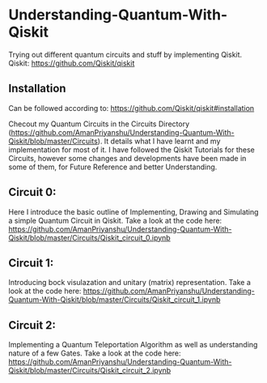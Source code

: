 # Understanding-Quantum-With-Qiskit
Trying out different quantum circuits and stuff by implementing Qiskit.
Qiskit: <https://github.com/Qiskit/qiskit>

## Installation
Can be followed according to: <https://github.com/Qiskit/qiskit#installation>


Checout my Quantum Circuits in the Circuits Directory (https://github.com/AmanPriyanshu/Understanding-Quantum-With-Qiskit/blob/master/Circuits). It details what I have learnt and my implementation for most of it. I have followed the Qiskit Tutorials for these Circuits, however some changes and developments have been made in some of them, for Future Reference and better Understanding.
## Circuit 0: 
Here I introduce the basic outline of Implementing, Drawing and Simulating a simple Quantum Circuit in Qiskit. Take a look at the code here: https://github.com/AmanPriyanshu/Understanding-Quantum-With-Qiskit/blob/master/Circuits/Qiskit_circuit_0.ipynb

## Circuit 1: 
Introducing bock visulazation and unitary (matrix) representation. Take a look at the code here: https://github.com/AmanPriyanshu/Understanding-Quantum-With-Qiskit/blob/master/Circuits/Qiskit_circuit_1.ipynb

## Circuit 2: 
Implementing a Quantum Teleportation Algorithm as well as understanding nature of a few Gates. Take a look at the code here: https://github.com/AmanPriyanshu/Understanding-Quantum-With-Qiskit/blob/master/Circuits/Qiskit_circuit_2.ipynb
